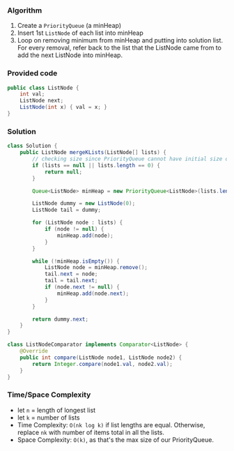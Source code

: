 ### Algorithm

1. Create a `PriorityQueue` (a minHeap)
1. Insert 1st `ListNode` of each list into minHeap
1. Loop on removing minimum from minHeap and putting into solution list. For every removal, refer back to the list that the ListNode came from to add the next ListNode into minHeap.

### Provided code

```java
public class ListNode {
    int val;
    ListNode next;
    ListNode(int x) { val = x; }
}
```

### Solution

```java
class Solution {
    public ListNode mergeKLists(ListNode[] lists) {
        // checking size since PriorityQueue cannot have initial size of 0.
        if (lists == null || lists.length == 0) {
            return null;
        }

        Queue<ListNode> minHeap = new PriorityQueue<ListNode>(lists.length, new ListNodeComparator());

        ListNode dummy = new ListNode(0);
        ListNode tail = dummy;

        for (ListNode node : lists) {
            if (node != null) {
                minHeap.add(node);
            }
        }

        while (!minHeap.isEmpty()) {
            ListNode node = minHeap.remove();
            tail.next = node;
            tail = tail.next;
            if (node.next != null) {
                minHeap.add(node.next);
            }
        }

        return dummy.next;
    }
}

class ListNodeComparator implements Comparator<ListNode> {
    @Override
    public int compare(ListNode node1, ListNode node2) {
        return Integer.compare(node1.val, node2.val);
    }
}
```

### Time/Space Complexity

- let `n` = length of longest list
- let `k` = number of lists
- Time Complexity: `O(nk log k)` if list lengths are equal. Otherwise, replace `nk` with number of items total in all the lists.
- Space Complexity: `O(k)`, as that's the max size of our PriorityQueue.
